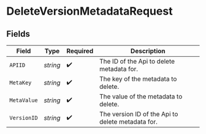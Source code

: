 # DeleteVersionMetadataRequest


## Fields

| Field                                             | Type                                              | Required                                          | Description                                       |
| ------------------------------------------------- | ------------------------------------------------- | ------------------------------------------------- | ------------------------------------------------- |
| `APIID`                                           | *string*                                          | :heavy_check_mark:                                | The ID of the Api to delete metadata for.         |
| `MetaKey`                                         | *string*                                          | :heavy_check_mark:                                | The key of the metadata to delete.                |
| `MetaValue`                                       | *string*                                          | :heavy_check_mark:                                | The value of the metadata to delete.              |
| `VersionID`                                       | *string*                                          | :heavy_check_mark:                                | The version ID of the Api to delete metadata for. |